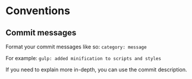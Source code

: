 # Conventions
## Commit messages
Format your commit messages like so:
`category: message`

For example:
`gulp: added minification to scripts and styles`

If you need to explain more in-depth, you can use the commit description.
